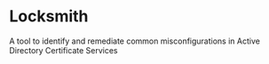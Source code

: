 # Locksmith
A tool to identify and remediate common misconfigurations in Active Directory Certificate Services
